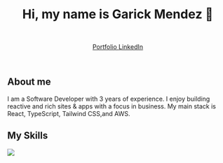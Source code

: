 <div align="center">
  <h1>Hi, my name is Garick Mendez 👋</h1>
  <div style="padding:30px;">
    <a href="https://garickm.com">
      Portfolio
    </a>
    <a href="https://linkedin.com/in/garick-mendez/">
      LinkedIn
    </a>
  </div>
</div>

<div align="left">
  <h2>About me</h2>
  <p>I am a Software Developer with 3 years of experience. I enjoy building reactive and rich sites & apps with a focus in business. My main stack is React, TypeScript, Tailwind CSS,and AWS.</p>
</div>

<div align="left">
  <h2>My Skills</h2>
  <img src="https://skillicons.dev/icons?i=react,ts,tailwind,python,aws&perline=5" />
</div>

